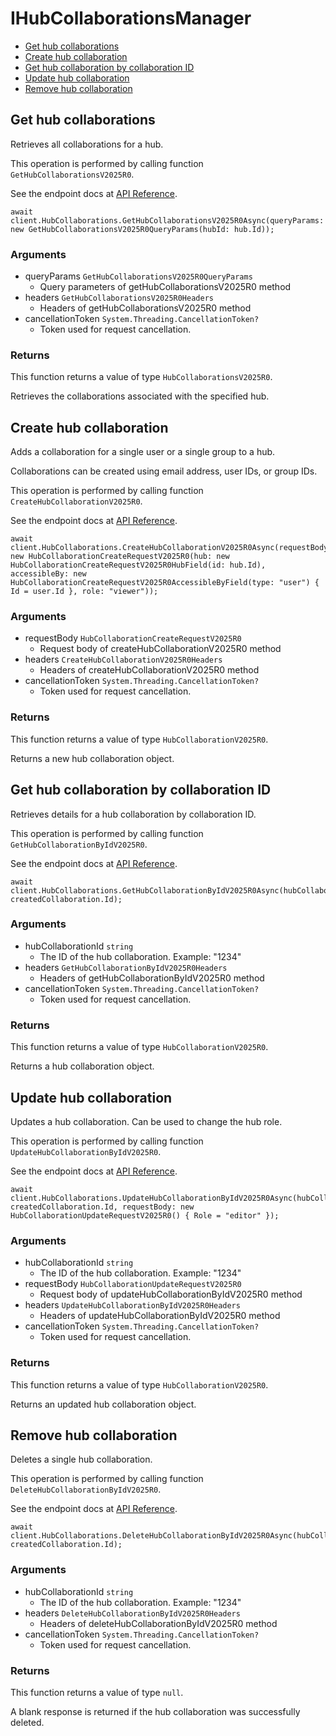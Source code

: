 # IHubCollaborationsManager


- [Get hub collaborations](#get-hub-collaborations)
- [Create hub collaboration](#create-hub-collaboration)
- [Get hub collaboration by collaboration ID](#get-hub-collaboration-by-collaboration-id)
- [Update hub collaboration](#update-hub-collaboration)
- [Remove hub collaboration](#remove-hub-collaboration)

## Get hub collaborations

Retrieves all collaborations for a hub.

This operation is performed by calling function `GetHubCollaborationsV2025R0`.

See the endpoint docs at
[API Reference](https://developer.box.com/reference/v2025.0/get-hub-collaborations/).

<!-- sample get_hub_collaborations_v2025.0 -->
```
await client.HubCollaborations.GetHubCollaborationsV2025R0Async(queryParams: new GetHubCollaborationsV2025R0QueryParams(hubId: hub.Id));
```

### Arguments

- queryParams `GetHubCollaborationsV2025R0QueryParams`
  - Query parameters of getHubCollaborationsV2025R0 method
- headers `GetHubCollaborationsV2025R0Headers`
  - Headers of getHubCollaborationsV2025R0 method
- cancellationToken `System.Threading.CancellationToken?`
  - Token used for request cancellation.


### Returns

This function returns a value of type `HubCollaborationsV2025R0`.

Retrieves the collaborations associated with the specified hub.


## Create hub collaboration

Adds a collaboration for a single user or a single group to a hub.

Collaborations can be created using email address, user IDs, or group IDs.

This operation is performed by calling function `CreateHubCollaborationV2025R0`.

See the endpoint docs at
[API Reference](https://developer.box.com/reference/v2025.0/post-hub-collaborations/).

<!-- sample post_hub_collaborations_v2025.0 -->
```
await client.HubCollaborations.CreateHubCollaborationV2025R0Async(requestBody: new HubCollaborationCreateRequestV2025R0(hub: new HubCollaborationCreateRequestV2025R0HubField(id: hub.Id), accessibleBy: new HubCollaborationCreateRequestV2025R0AccessibleByField(type: "user") { Id = user.Id }, role: "viewer"));
```

### Arguments

- requestBody `HubCollaborationCreateRequestV2025R0`
  - Request body of createHubCollaborationV2025R0 method
- headers `CreateHubCollaborationV2025R0Headers`
  - Headers of createHubCollaborationV2025R0 method
- cancellationToken `System.Threading.CancellationToken?`
  - Token used for request cancellation.


### Returns

This function returns a value of type `HubCollaborationV2025R0`.

Returns a new hub collaboration object.


## Get hub collaboration by collaboration ID

Retrieves details for a hub collaboration by collaboration ID.

This operation is performed by calling function `GetHubCollaborationByIdV2025R0`.

See the endpoint docs at
[API Reference](https://developer.box.com/reference/v2025.0/get-hub-collaborations-id/).

<!-- sample get_hub_collaborations_id_v2025.0 -->
```
await client.HubCollaborations.GetHubCollaborationByIdV2025R0Async(hubCollaborationId: createdCollaboration.Id);
```

### Arguments

- hubCollaborationId `string`
  - The ID of the hub collaboration. Example: "1234"
- headers `GetHubCollaborationByIdV2025R0Headers`
  - Headers of getHubCollaborationByIdV2025R0 method
- cancellationToken `System.Threading.CancellationToken?`
  - Token used for request cancellation.


### Returns

This function returns a value of type `HubCollaborationV2025R0`.

Returns a hub collaboration object.


## Update hub collaboration

Updates a hub collaboration.
Can be used to change the hub role.

This operation is performed by calling function `UpdateHubCollaborationByIdV2025R0`.

See the endpoint docs at
[API Reference](https://developer.box.com/reference/v2025.0/put-hub-collaborations-id/).

<!-- sample put_hub_collaborations_id_v2025.0 -->
```
await client.HubCollaborations.UpdateHubCollaborationByIdV2025R0Async(hubCollaborationId: createdCollaboration.Id, requestBody: new HubCollaborationUpdateRequestV2025R0() { Role = "editor" });
```

### Arguments

- hubCollaborationId `string`
  - The ID of the hub collaboration. Example: "1234"
- requestBody `HubCollaborationUpdateRequestV2025R0`
  - Request body of updateHubCollaborationByIdV2025R0 method
- headers `UpdateHubCollaborationByIdV2025R0Headers`
  - Headers of updateHubCollaborationByIdV2025R0 method
- cancellationToken `System.Threading.CancellationToken?`
  - Token used for request cancellation.


### Returns

This function returns a value of type `HubCollaborationV2025R0`.

Returns an updated hub collaboration object.


## Remove hub collaboration

Deletes a single hub collaboration.

This operation is performed by calling function `DeleteHubCollaborationByIdV2025R0`.

See the endpoint docs at
[API Reference](https://developer.box.com/reference/v2025.0/delete-hub-collaborations-id/).

<!-- sample delete_hub_collaborations_id_v2025.0 -->
```
await client.HubCollaborations.DeleteHubCollaborationByIdV2025R0Async(hubCollaborationId: createdCollaboration.Id);
```

### Arguments

- hubCollaborationId `string`
  - The ID of the hub collaboration. Example: "1234"
- headers `DeleteHubCollaborationByIdV2025R0Headers`
  - Headers of deleteHubCollaborationByIdV2025R0 method
- cancellationToken `System.Threading.CancellationToken?`
  - Token used for request cancellation.


### Returns

This function returns a value of type `null`.

A blank response is returned if the hub collaboration was
successfully deleted.


